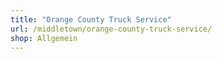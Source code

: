 ```yaml
---
title: "Orange County Truck Service"
url: /middletown/orange-county-truck-service/
shop: Allgemein
---
```

